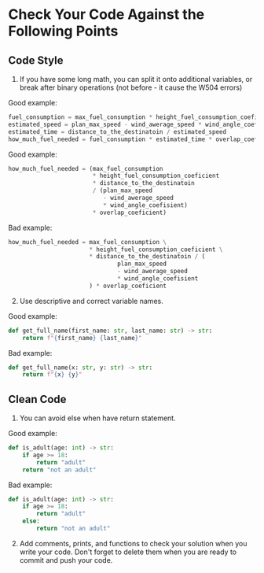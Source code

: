 # Check Your Code Against the Following Points

## Code Style

1. If you have some long math, you can split it onto additional variables, 
or break after binary operations (not before - it cause the W504 errors)

Good example:

```python
fuel_consumption = max_fuel_consumption * height_fuel_consumption_coeficient
estimated_speed = plan_max_speed - wind_awerage_speed * wind_angle_coefisient
estimated_time = distance_to_the_destinatoin / estimated_speed
how_much_fuel_needed = fuel_consumption * estimated_time * overlap_coeficient
```

Good example:

```python
how_much_fuel_needed = (max_fuel_consumption
                        * height_fuel_consumption_coeficient
                        * distance_to_the_destinatoin
                        / (plan_max_speed
                           - wind_awerage_speed
                           * wind_angle_coefisient)
                        * overlap_coeficient)
```

Bad example:

```python
how_much_fuel_needed = max_fuel_consumption \
                       * height_fuel_consumption_coeficient \
                       * distance_to_the_destinatoin / (
                               plan_max_speed 
                               - wind_awerage_speed 
                               * wind_angle_coefisient
                       ) * overlap_coeficient
```

2. Use descriptive and correct variable names.

Good example:

```python
def get_full_name(first_name: str, last_name: str) -> str:
    return f"{first_name} {last_name}"
```

Bad example:
```python
def get_full_name(x: str, y: str) -> str:
    return f"{x} {y}"
```

## Clean Code

1. You can avoid else when have return statement.

Good example:

```python
def is_adult(age: int) -> str:
    if age >= 18:
        return "adult"
    return "not an adult"
```

Bad example:

```python
def is_adult(age: int) -> str:
    if age >= 18:
        return "adult"
    else:
        return "not an adult"
```

2. Add comments, prints, and functions to check your solution when you write your code. 
Don't forget to delete them when you are ready to commit and push your code.
